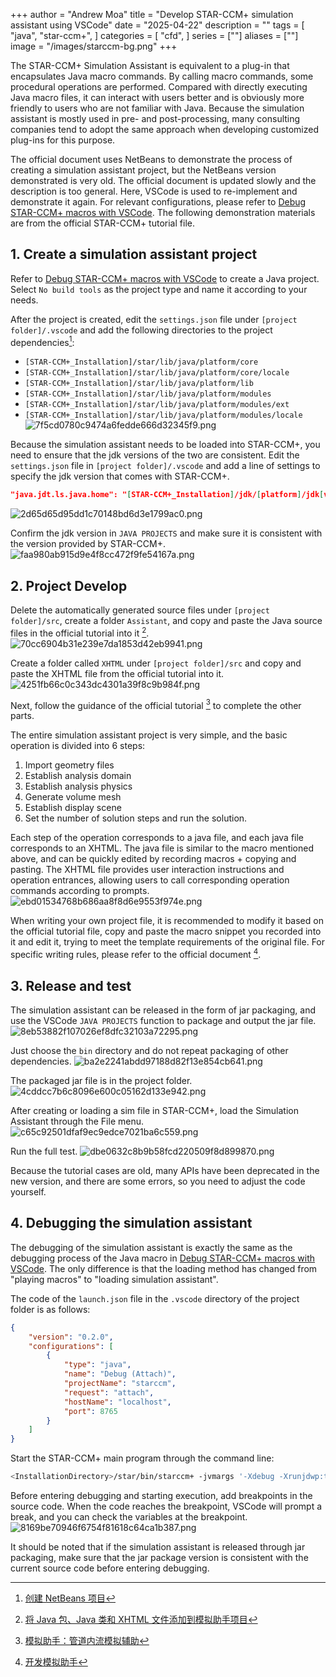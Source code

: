 +++
author = "Andrew Moa"
title = "Develop STAR-CCM+ simulation assistant using VSCode"
date = "2025-04-22"
description = ""
tags = [
    "java",
    "star-ccm+",
]
categories = [
    "cfd",
]
series = [""]
aliases = [""]
image = "/images/starccm-bg.png"
+++

The STAR-CCM+ Simulation Assistant is equivalent to a plug-in that encapsulates Java macro commands. By calling macro commands, some procedural operations are performed. Compared with directly executing Java macro files, it can interact with users better and is obviously more friendly to users who are not familiar with Java. Because the simulation assistant is mostly used in pre- and post-processing, many consulting companies tend to adopt the same approach when developing customized plug-ins for this purpose.

The official document uses NetBeans to demonstrate the process of creating a simulation assistant project, but the NetBeans version demonstrated is very old. The official document is updated slowly and the description is too general. Here, VSCode is used to re-implement and demonstrate it again. For relevant configurations, please refer to [Debug STAR-CCM+ macros with VSCode](../2025-04-18-use-vscode-debug-starccm-marco/). The following demonstration materials are from the official STAR-CCM+ tutorial file.

## 1. Create a simulation assistant project

Refer to [Debug STAR-CCM+ macros with VSCode](../2025-04-18-use-vscode-debug-starccm-marco/) to create a Java project. Select `No build tools` as the project type and name it according to your needs.

After the project is created, edit the `settings.json` file under `[project folder]/.vscode` and add the following directories to the project dependencies[^1]:
 - `[STAR-CCM+_Installation]/star/lib/java/platform/core`
 - `[STAR-CCM+_Installation]/star/lib/java/platform/core/locale`
 - `[STAR-CCM+_Installation]/star/lib/java/platform/lib`
 - `[STAR-CCM+_Installation]/star/lib/java/platform/modules`
 - `[STAR-CCM+_Installation]/star/lib/java/platform/modules/ext`
 - `[STAR-CCM+_Installation]/star/lib/java/platform/modules/locale`
![7f5cd0780c9474a6fedde666d32345f9.png](./images/7f5cd0780c9474a6fedde666d32345f9.png)

Because the simulation assistant needs to be loaded into STAR-CCM+, you need to ensure that the jdk versions of the two are consistent. Edit the `settings.json` file in `[project folder]/.vscode` and add a line of settings to specify the jdk version that comes with STAR-CCM+.
```json
"java.jdt.ls.java.home": "[STAR-CCM+_Installation]/jdk/[platform]/jdk[version]"
```
![2d65d65d95dd1c70148bd6d3e1799ac0.png](./images/2d65d65d95dd1c70148bd6d3e1799ac0.png)

Confirm the jdk version in `JAVA PROJECTS` and make sure it is consistent with the version provided by STAR-CCM+.
![faa980ab915d9e4f8cc472f9fe54167a.png](./images/faa980ab915d9e4f8cc472f9fe54167a.png)

## 2. Project Develop

Delete the automatically generated source files under `[project folder]/src`, create a folder `Assistant`, and copy and paste the Java source files in the official tutorial into it [^2].
![70cc6904b31e239e7da1853d42eb9941.png](./images/70cc6904b31e239e7da1853d42eb9941.png)

Create a folder called `XHTML` under `[project folder]/src` and copy and paste the XHTML file from the official tutorial into it.
![4251fb66c0c343dc4301a39f8c9b984f.png](./images/4251fb66c0c343dc4301a39f8c9b984f.png)

Next, follow the guidance of the official tutorial [^3] to complete the other parts.

The entire simulation assistant project is very simple, and the basic operation is divided into 6 steps:
1. Import geometry files
2. Establish analysis domain
3. Establish analysis physics
4. Generate volume mesh
5. Establish display scene
6. Set the number of solution steps and run the solution.

Each step of the operation corresponds to a java file, and each java file corresponds to an XHTML. The java file is similar to the macro mentioned above, and can be quickly edited by recording macros + copying and pasting. The XHTML file provides user interaction instructions and operation entrances, allowing users to call corresponding operation commands according to prompts.
![ebd01534768b686aa8f8d6e9553f974e.png](./images/ebd01534768b686aa8f8d6e9553f974e.png)

When writing your own project file, it is recommended to modify it based on the official tutorial file, copy and paste the macro snippet you recorded into it and edit it, trying to meet the template requirements of the original file. For specific writing rules, please refer to the official document [^4].

## 3. Release and test

The simulation assistant can be released in the form of jar packaging, and use the VSCode `JAVA PROJECTS` function to package and output the jar file.
![8eb53882f107026ef8dfc32103a72295.png](./images/8eb53882f107026ef8dfc32103a72295.png)

Just choose the `bin` directory and do not repeat packaging of other dependencies.
![ba2e2241abdd97188d82f13e854cb641.png](./images/ba2e2241abdd97188d82f13e854cb641.png)

The packaged jar file is in the project folder.
![4cddcc7b6c8096e600c05162d133e942.png](./images/4cddcc7b6c8096e600c05162d133e942.png)

After creating or loading a sim file in STAR-CCM+, load the Simulation Assistant through the File menu.
![c65c92501dfaf9ec9edce7021ba6c559.png](./images/c65c92501dfaf9ec9edce7021ba6c559.png)

Run the full test.
![dbe0632c8b9b58fcd220509f8d899870.png](./images/dbe0632c8b9b58fcd220509f8d899870.png)

Because the tutorial cases are old, many APIs have been deprecated in the new version, and there are some errors, so you need to adjust the code yourself.

## 4. Debugging the simulation assistant

The debugging of the simulation assistant is exactly the same as the debugging process of the Java macro in [Debug STAR-CCM+ macros with VSCode](../2025-04-18-use-vscode-debug-starccm-marco/). The only difference is that the loading method has changed from "playing macros" to "loading simulation assistant".

The code of the `launch.json` file in the `.vscode` directory of the project folder is as follows:
```json
{
    "version": "0.2.0",
    "configurations": [
        {
            "type": "java",
            "name": "Debug (Attach)",
            "projectName": "starccm",
            "request": "attach",
            "hostName": "localhost",
            "port": 8765
        }
    ]
}
```

Start the STAR-CCM+ main program through the command line:
```bash
<InstallationDirectory>/star/bin/starccm+ -jvmargs '-Xdebug -Xrunjdwp:transport=dt_socket,server=y,suspend=n,address=8765'
```

Before entering debugging and starting execution, add breakpoints in the source code. When the code reaches the breakpoint, VSCode will prompt a break, and you can check the variables at the breakpoint.
![8169be70946f6754f81618c64ca1b387.png](./images/8169be70946f6754f81618c64ca1b387.png)

It should be noted that if the simulation assistant is released through jar packaging, make sure that the jar package version is consistent with the current source code before entering debugging.

[^1]: [创建 NetBeans 项目](https://www.topcfd.cn/Ebook/STARCCMP/GUID-844E0FD2-79DC-47B6-A182-3594ECC5E475.html)

[^2]: [将 Java 包、Java 类和 XHTML 文件添加到模拟助手项目](https://www.topcfd.cn/Ebook/STARCCMP/GUID-986F9B0E-E9AC-4999-B02A-3544DA63B8A0.html)

[^3]: [模拟助手：管道内流模拟辅助](https://www.topcfd.cn/Ebook/STARCCMP/GUID-439308B8-7E23-4AC1-8B3F-ED490F61C5AD.html)

[^4]: [开发模拟助手](https://www.topcfd.cn/Ebook/STARCCMP/GUID-65D3D6B0-CDCB-4D30-9404-8762C9FA904D.html)

